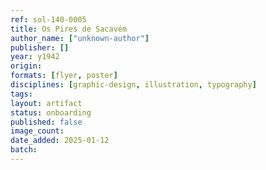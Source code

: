 ```yaml
---
ref: sol-140-0005
title: Os Pires de Sacavém
author_name: ["unknown-author"]
publisher: []
year: y1942
origin:
formats: [flyer, poster]
disciplines: [graphic-design, illustration, typography]
tags:
layout: artifact
status: onboarding
published: false
image_count:
date_added: 2025-01-12
batch:
---
```

